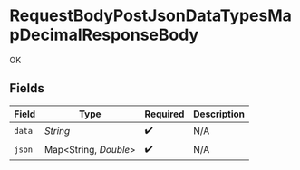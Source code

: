 # RequestBodyPostJsonDataTypesMapDecimalResponseBody

OK


## Fields

| Field                 | Type                  | Required              | Description           |
| --------------------- | --------------------- | --------------------- | --------------------- |
| `data`                | *String*              | :heavy_check_mark:    | N/A                   |
| `json`                | Map<String, *Double*> | :heavy_check_mark:    | N/A                   |
